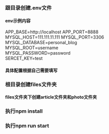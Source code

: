 ### 跟目录创建.env文件
#### env示例内容
APP_BASE=http://localhost
APP_PORT=8888  
MYSQL_HOST=111.111.11.111
MYSQL_PORT=3306       
MYSQL_DATABASE=personal_blog  
MYSQL_ROOT=username       
MYSQL_PASSWORD=password  
SERCET_KEY=test

#### 具体配置根据自己需要填写    

### 根目录创建files文件夹
#### files文件夹下创建article文件夹和photo文件夹

### 执行npm install

### 执行npm run start